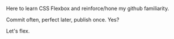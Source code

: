 Here to learn CSS Flexbox and reinforce/hone my github familiarity. 

Commit often, perfect later, publish once. Yes?

Let's flex.
